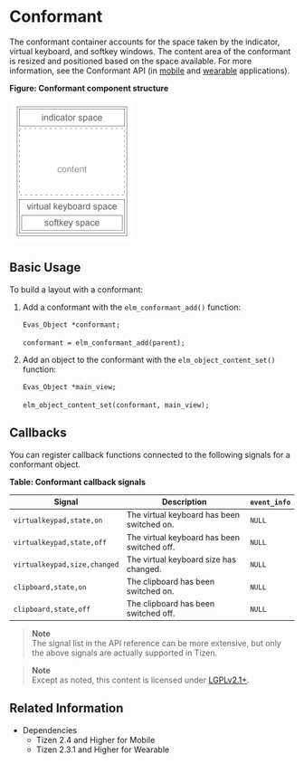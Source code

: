 # Conformant

The conformant container accounts for the space taken by the indicator, virtual keyboard, and softkey windows. The content area of the conformant is resized and positioned based on the space available. For more information, see the Conformant API (in [mobile](../../../../../org.tizen.native.mobile.apireference/group__Elm__Conformant.html) and [wearable](../../../../../org.tizen.native.wearable.apireference/group__Elm__Conformant.html) applications).

**Figure: Conformant component structure**

![Conformant component structure](./media/conformant.png)

## Basic Usage

To build a layout with a conformant:

1. Add a conformant with the `elm_conformant_add()` function:

   ```
   Evas_Object *conformant;

   conformant = elm_conformant_add(parent);
   ```

2. Add an object to the conformant with the `elm_object_content_set()` function:

   ```
   Evas_Object *main_view;

   elm_object_content_set(conformant, main_view);
   ```

## Callbacks

You can register callback functions connected to the following signals for a conformant object.

**Table: Conformant callback signals**

| Signal                       | Description                              | `event_info` |
|----------------------------|----------------------------------------|------------|
| `virtualkeypad,state,on`     | The virtual keyboard has been switched on. | `NULL`       |
| `virtualkeypad,state,off`    | The virtual keyboard has been switched off. | `NULL`       |
| `virtualkeypad,size,changed` | The virtual keyboard size has changed.   | `NULL`       |
| `clipboard,state,on`         | The clipboard has been switched on.      | `NULL`       |
| `clipboard,state,off`        | The clipboard has been switched off.     | `NULL`       |

> **Note**  
> The signal list in the API reference can be more extensive, but only the above signals are actually supported in Tizen.

> **Note**  
> Except as noted, this content is licensed under [LGPLv2.1+](http://opensource.org/licenses/LGPL-2.1).

## Related Information
- Dependencies
  - Tizen 2.4 and Higher for Mobile
  - Tizen 2.3.1 and Higher for Wearable
